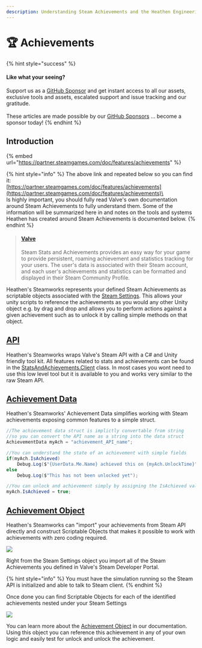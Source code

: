 ```yaml
---
description: Understanding Steam Achievements and the Heathen Engineering tool kit
---
```


# 🏆 Achievements

{% hint style="success" %}
#### Like what your seeing?

Support us as a [GitHub Sponsor](../../../become-a-sponsor/) and get instant access to all our assets, exclusive tools and assets, escalated support and issue tracking and our gratitude.\
\
These articles are made possible by our [GitHub Sponsors](../../../become-a-sponsor/) ... become a sponsor today!
{% endhint %}

## &#x20;Introduction

{% embed url="https://partner.steamgames.com/doc/features/achievements" %}

{% hint style="info" %}
The above link and repeated below so you can find it:\
[https://partner.steamgames.com/doc/features/achievements](https://partner.steamgames.com/doc/features/achievements)\
\
Is highly important, you should fully read Valve's own documentation around Steam Achievements to fully understand them. Some of the information will be summarized here in and notes on the tools and systems Heathen has created around Steam Achievements is documented below.&#x20;
{% endhint %}

> #### [Valve](https://partner.steamgames.com/doc/features/achievements)
>
> Steam Stats and Achievements provides an easy way for your game to provide persistent, roaming achievement and statistics tracking for your users. The user's data is associated with their Steam account, and each user's achievements and statistics can be formatted and displayed in their Steam Community Profile.

Heathen's Steamworks represents your defined Steam Achievements as scriptable objects associated with the [Steam Settings](../../../assets/steamworks/unity/scriptable-objects/steam-settings/). This allows your unity scripts to reference the achievements as you would any other Unity object e.g. by drag and drop and allows you to perform actions against a given achievement such as to unlock it by calling simple methods on that object.

## [API](../../../assets/steamworks/api/stats-and-achievements.md)

Heathen's Steamworks wraps Valve's Steam API with a C# and Unity friendly tool kit. All features related to stats and achievements can be found in the [StatsAndAchievements.Client](../../../assets/steamworks/api/stats-and-achievements.md) class. In most cases you wont need to use this low level tool but it is available to you and works very similar to the raw Steam API.

## [Achievement Data](../../../assets/steamworks/data-layer/achievement-data.md)

Heathen's Steamworks' Achievement Data simplifies working with Steam achievements exposing common features to a simple struct.

```csharp
//The achievement data struct is implictly convertable from string
//so you can convert the API name as a string into the data struct
AchievementData myAch = "achievement_API_name";

//You can understand the state of an achievement with simple fields
if(myAch.IsAchieved)
    Debug.Log($"{UserData.Me.Name} achieved this on {myAch.UnlockTime}");
else
    Debug.Log($"This has not been unlocked yet");

//You can unlock and achievement simply by assigning the IsAchieved value
myAch.IsAchieved = true;
```

## [Achievement Object](../../../assets/steamworks/unity/scriptable-objects/achievement-object.md)

Heathen's Steamworks can "import" your achievements from Steam API directly and construct Scriptable Objects that makes it possible to work with achievements with zero coding required.

![](<../../../.gitbook/assets/image (176) (1) (1) (1) (1).png>)

Right from the Steam Settings object you import all of the Steam Achievements you defined in Valve's Steam Developer Portal.

{% hint style="info" %}
You must have the simulation running so the Steam API is initialized and able to talk to Steam client.
{% endhint %}

Once done you can find Scriptable Objects for each of the identified achievements nested under your Steam Settings

![](<../../../.gitbook/assets/image (167) (1) (1) (1) (1) (1) (1) (1) (1).png>)

You can learn more about the [Achievement Object](../../../assets/steamworks/unity/scriptable-objects/achievement-object.md) in our documentation. Using this object you can reference this achievement in any of your own logic and easily test for unlock and unlock the achievement.
